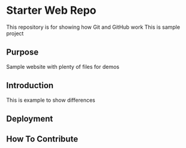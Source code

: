 # Starter Web Repo

This repository is for showing how Git and GitHub work
This is sample project
## Purpose

Sample website with plenty of files for demos

## Introduction
This is example to show differences
## Deployment

## How To Contribute